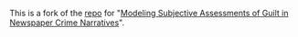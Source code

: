This is a fork of the [repo](https://github.com/zijwang/modeling_guilt/tree/master) for "[Modeling Subjective Assessments of Guilt in Newspaper Crime Narratives](https://aclanthology.org/2020.conll-1.5/)".

<!-- # Modeling Subjective Assessments of Guilt in Newspaper Crime Narratives -->

<!-- This is the GitHub repository for our paper "[Modeling Subjective Assessments of Guilt in Newspaper Crime Narratives](https://arxiv.org/abs/2006.09589)" in proceedings of CONLL'20 by Elisa Kreiss\*, Zijian Wang\* and Christopher Potts.  -->



<!-- ## SuspectGuilt Corpus -->

<!-- We are excited to share the SuspectGuilt Corpus: a collection of 1,821 annotated local news crime reports from across the US. We recruited over 2000 workers on Amazon Mechanical Turk who rated  -->

<!-- * how likely they considered the suspect(s) of a story to be guilty (**reader perception**), and  -->
<!-- * how much the author of the report believes that the suspect(s) are guilty (**author belief**).  -->

<!-- For each question, annotators also highlighted why they gave their response. Since guilt judgments are subjective and known to be highly variable, each crime report was annotated by at least 5 workers. -->

<!-- We would like to encourage more research in the domain of crime reporting and specifically guilt perception. **To receive our corpus, please send an email to ekreiss@stanford.edu and zijwang@stanford.edu.** This corpus presents an extensive collection of news articles with rich guilt rating and highlighting annotations, as well as the annotators' self-reported age, gender, and native language information. Note that we don't own any distribution rights of the collected crime reports. -->

<!-- For more details,  please refer to our paper and the `annotation` dir, which contains code for the annotation experiment and a detailed corpus analysis. -->


<!-- ## Modeling -->
<!-- ### Genre Pretraining -->
<!-- Please refer to `modeling/run_lm_finetuning.py`. Example command (requires the 474k dataset to run): -->

<!-- ``` -->
<!-- python run_lm_finetuning.py --fp16  --output_dir ./uncased_model_100k/ --mlm --save_steps 5000 --max_steps 100000  --model_name_or_path bert-base-uncased --do_lower_case --warmup_steps 5000 --do_train --do_eval --eval_all_checkpoints -->
<!-- ``` -->

<!-- ### BERT Model -->
<!-- Please refer to `modeling/model/main.py`. Example command (requires the annotated dataset to run): -->
<!-- ``` -->
<!-- python main.py --num_train_epochs 5 --token_cls --do_lower_case --seed 0 --token_ratio 0 --training_head 0 --output_dir ./temp_model --learning_rate 3e-05 --do_train --do_eval --overwrite_output_dir --eval_all_checkpoint -->
<!-- ``` -->


<!-- ### Analysis -->

<!-- The main results are in `modeling/result_analysis.ipynb`. Please refer to `modeling/interpret.ipynb` -->
<!-- for an example of running Integrated Gradients on our dataset using [captum](https://captum.ai/tutorials/). -->



<!-- ## Citation -->

<!-- ``` -->
<!-- @inproceedings{kreiss2020modeling, -->
<!--   title={Modeling Subjective Assessments of Guilt in Newspaper Crime Narratives}, -->
<!--   author={Kreiss, Elisa and Wang, Zijian and Potts, Christopher}, -->
<!--   booktitle={Proceedings of the 24th Conference on Computational Natural Language Learning (CoNLL)}, -->
<!--   year={2020}, -->
<!--   url={https://www.aclweb.org/anthology/2020.conll-1.5}, -->
<!--   pages = {56--68}, -->
<!--   publisher = {Association for Computational Linguistics}, -->
<!-- } -->
<!-- ``` -->
